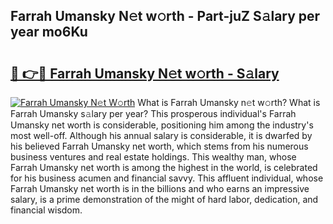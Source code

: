 ## Farrah Umansky N𝚎t w𝚘rth - Part-juZ S𝚊lary per year mo6Ku

# <h2><a href="http://gc3xesg.nevu.top/?p=Farrah+Umansky">🔗 👉🔴 Farrah Umansky N𝚎t w𝚘rth - S𝚊lary</a></h2>

[![Farrah Umansky N𝚎t W𝚘rth](https://i.imgur.com/Oavwk0R.jpeg)](http://gc3xesg.nevu.top/?p=Farrah+Umansky)
What is Farrah Umansky n𝚎t w𝚘rth? What is Farrah Umansky s𝚊lary per year?
This prosperous individual's Farrah Umansky net worth is considerable, positioning him among the industry's most well-off. Although his annual salary is considerable, it is dwarfed by his believed Farrah Umansky net worth, which stems from his numerous business ventures and real estate holdings. This wealthy man, whose Farrah Umansky net worth is among the highest in the world, is celebrated for his business acumen and financial savvy. This affluent individual, whose Farrah Umansky net worth is in the billions and who earns an impressive salary, is a prime demonstration of the might of hard labor, dedication, and financial wisdom.
